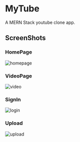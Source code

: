 # MyTube
A MERN Stack youtube clone app.

## ScreenShots

### HomePage
![homepage](https://user-images.githubusercontent.com/78019107/192113850-1147dc7a-586f-4529-b8ba-f1d807d038b7.png)


### VideoPage
![video](https://user-images.githubusercontent.com/78019107/192113853-e8e403c9-32ec-4f30-b9ae-bce5864ef912.png)


### SignIn
![login](https://user-images.githubusercontent.com/78019107/192113851-d0ea696f-f241-4ae9-9474-925a19489521.png)


### Upload
![upload](https://user-images.githubusercontent.com/78019107/192113856-37c07a8d-b0d7-4513-829c-8e7dc6b1da75.png)
